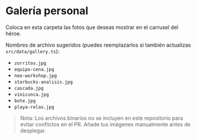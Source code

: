 # Galería personal

Coloca en esta carpeta las fotos que deseas mostrar en el carrusel del héroe.

Nombres de archivo sugeridos (puedes reemplazarlos si también actualizas `src/data/gallery.ts`):

- `zorritos.jpg`
- `equipo-cena.jpg`
- `neo-workshop.jpg`
- `starbucks-analisis.jpg`
- `cascada.jpg`
- `vinicunca.jpg`
- `bote.jpg`
- `playa-relax.jpg`

> Nota: Los archivos binarios no se incluyen en este repositorio para evitar conflictos en el PR. Añade tus imágenes manualmente antes de desplegar.
